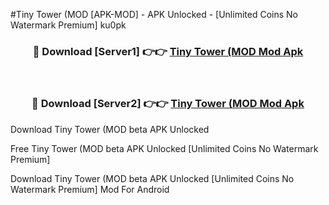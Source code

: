 #Tiny Tower (MOD [APK-MOD] - APK Unlocked - [Unlimited Coins No Watermark Premium] ku0pk



<div align="center">

<h3>🔴 Download [Server1] 👉👉 <a href="https://momento.my/?title=Tiny_Tower_(MOD">Tiny Tower (MOD Mod Apk</a></h3><br>

<h3>🔴 Download [Server2] 👉👉 <a href="https://momento.my/?title=Tiny_Tower_(MOD">Tiny Tower (MOD Mod Apk</a></h3>
</div>



Download Tiny Tower (MOD beta APK Unlocked

Free Tiny Tower (MOD beta APK Unlocked [Unlimited Coins No Watermark Premium]

Download Tiny Tower (MOD beta APK Unlocked [Unlimited Coins No Watermark Premium] Mod For Android
